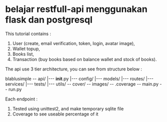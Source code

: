 # belajar restfull-api menggunakan flask dan postgresql
This tutorial contains :
 1. User (create, email verification, token, login, avatar image),
 2. Wallet topup,
 3. Books list,
 4. Transaction (buy books based on balance wallet and stock of books).

The api use 3 tier architecture, you can see from structure below :

blablusimple
 -- api/
    |--- __init__.py
    |--- config/
    |--- models/
    |--- routes/
    |--- services/
    |--- tests/
    |--- utils/
 -- cover/
 -- images/
 -- .coverage
 -- main.py
 -- run.py

Each endpoint :
 1. Tested using unittest2, and make temporary sqlite file
 2. Coverage to see useable percentage of it
 
